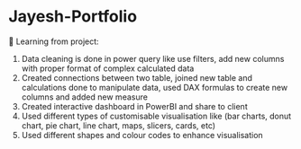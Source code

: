 # Jayesh-Portfolio

📌 Learning from project:

1) Data cleaning is done in power query like use filters, add new columns with proper format of complex calculated data
2) Created connections between two table, joined new table and calculations done to manipulate data, used DAX formulas to create new columns and added new measure 
3) Created interactive dashboard in PowerBI and share to client 
4) Used different types of customisable visualisation like (bar charts, donut chart, pie chart, line chart, maps, slicers, cards, etc)
5) Used different shapes and colour codes to enhance visualisation 
